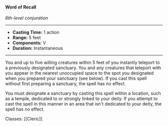 #### Word of Recall
*6th-level conjuration*
___
- **Casting Time:** 1 action
- **Range:** 5 feet
- **Components:** V
- **Duration:** Instantaneous
---
You and up to five willing creatures within 5 feet of you instantly teleport to a previously designated sanctuary. You and any creatures that teleport with you appear in the nearest unoccupied space to the spot you designated when you prepared your sanctuary (see below). If you cast this spell without first preparing a sanctuary, the spell has no effect.

You must designate a sanctuary by casting this spell within a location, such as a temple, dedicated to or strongly linked to your deity. If you attempt to cast the spell in this manner in an area that isn't dedicated to your deity, the spell has no effect.

Classes: [[Cleric]]